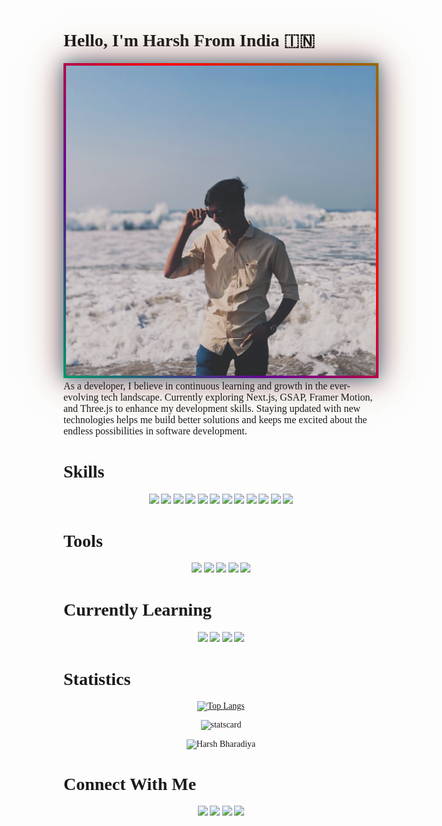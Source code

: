 # Hello, I'm Harsh From India 🇮🇳


<style>
@import url('https://fonts.googleapis.com/css2?family=Walter+Turncoat&display=swap');

body {
    font-family: 'Walter Turncoat', cursive;
}
</style>


<div align="center">
<img src="./Assets/Images/Harsh.webp" alt="Harsh Bharadiya" width="550" style="object-fit: cover; animation: border-animation 4s linear infinite; border: 4px solid; border-image: linear-gradient(45deg, #ff0000, #00ff00, #0000ff, #ff0000) 1; box-sizing: border-box;" />

<style>
@keyframes border-animation {
  0% { 
    border-image: linear-gradient(45deg, #ff0000, #00ff00, #0000ff, #ff0000) 1;
    box-shadow: 0 0 20px rgba(255, 0, 0, 0.5), 0 0 40px rgba(0, 255, 0, 0.5), 0 0 60px rgba(0, 0, 255, 0.5);
  }
  25% { 
    border-image: linear-gradient(45deg, #ff0000, #ff0000, #00ff00, #0000ff) 1;
    box-shadow: 0 0 20px rgba(255, 0, 0, 0.5), 0 0 40px rgba(0, 255, 0, 0.5), 0 0 60px rgba(0, 0, 255, 0.5);
  }
  50% { 
    border-image: linear-gradient(45deg, #0000ff, #ff0000, #ff0000, #00ff00) 1;
    box-shadow: 0 0 20px rgba(0, 0, 255, 0.5), 0 0 40px rgba(255, 0, 0, 0.5), 0 0 60px rgba(0, 255, 0, 0.5);
  }
  75% { 
    border-image: linear-gradient(45deg, #00ff00, #0000ff, #ff0000, #ff0000) 1;
    box-shadow: 0 0 20px rgba(0, 255, 0, 0.5), 0 0 40px rgba(0, 0, 255, 0.5), 0 0 60px rgba(255, 0, 0, 0.5);
  }
  100% { 
    border-image: linear-gradient(45deg, #ff0000, #00ff00, #0000ff, #ff0000) 1;
    box-shadow: 0 0 20px rgba(255, 0, 0, 0.5), 0 0 40px rgba(0, 255, 0, 0.5), 0 0 60px rgba(0, 0, 255, 0.5);
  }
}
</style>
</div>
<b align="left" style="font-size: 16px; font-weight: 500;">As a developer, I believe in continuous learning and growth in the ever-evolving tech landscape. Currently exploring Next.js, GSAP, Framer Motion, and Three.js to enhance my development skills. Staying updated with new technologies helps me build better solutions and keeps me excited about the endless possibilities in software development.</b>

<div align="center" style="margin-top: 40px;">
<h1 align="left">Skills</h1>
<img src="https://img.shields.io/badge/HTML5-E34F26?style=for-the-badge&logo=html5&logoColor=white" />
<img src="https://img.shields.io/badge/CSS3-1572B6?style=for-the-badge&logo=css3&logoColor=white" />
<img src="https://img.shields.io/badge/Tailwind_CSS-38B2AC?style=for-the-badge&logo=tailwind-css&logoColor=white" />
<img src="https://img.shields.io/badge/JavaScript-323330?style=for-the-badge&logo=javascript&logoColor=F7DF1E" />
<img src="https://img.shields.io/badge/React-20232A?style=for-the-badge&logo=react&logoColor=61DAFB" />
<img src="https://img.shields.io/badge/Node.js-339933?style=for-the-badge&logo=nodedotjs&logoColor=white" />
<img src="https://img.shields.io/badge/Express.js-000000?style=for-the-badge&logo=express&logoColor=white" />
<img src="https://img.shields.io/badge/MongoDB-4EA94B?style=for-the-badge&logo=mongodb&logoColor=white" />
<img src="https://img.shields.io/badge/API-FF5722?style=for-the-badge&logo=postman&logoColor=white" />
<img src="https://img.shields.io/badge/C-00599C?style=for-the-badge&logo=c&logoColor=white" />
<img src="https://img.shields.io/badge/C%2B%2B-00599C?style=for-the-badge&logo=c%2B%2B&logoColor=white" />
<img src="https://img.shields.io/badge/MySQL-005C84?style=for-the-badge&logo=mysql&logoColor=white" />
</div>

<div align="center" style="margin-top: 40px;">
<h1 align="left">Tools</h1>
<img src="https://img.shields.io/badge/Git-F05032?style=for-the-badge&logo=git&logoColor=white" />
<img src="https://img.shields.io/badge/GitHub-100000?style=for-the-badge&logo=github&logoColor=white" />
<img src="https://img.shields.io/badge/Postman-FF6C37?style=for-the-badge&logo=Postman&logoColor=white" />
<img src="https://img.shields.io/badge/Visual_Studio_Code-0078D4?style=for-the-badge&logo=visual%20studio%20code&logoColor=white" />
<img src="https://img.shields.io/badge/Cursor-000000?style=for-the-badge&logo=cursor&logoColor=white" />
</div>

<div align="center" style="margin-top: 40px;">
<h1 align="left">Currently Learning</h1>
<img src="https://img.shields.io/badge/Next.js-000000?style=for-the-badge&logo=nextdotjs&logoColor=white" />
<img src="https://img.shields.io/badge/GSAP-88CE02?style=for-the-badge&logo=greensock&logoColor=white" />
<img src="https://img.shields.io/badge/Framer_Motion-0055FF?style=for-the-badge&logo=framer&logoColor=white" />
<img src="https://img.shields.io/badge/Three.js-000000?style=for-the-badge&logo=three.js&logoColor=white" />
</div>


<div align="center" style="margin-top: 40px;">
<h1 align="left">Statistics</h1>

[![Top Langs](https://git-stats-plum.vercel.app/api/top-langs/?username=Harsh2676&layout=compact&theme=tokyonight)](https://github.com/anuraghazra/github-readme-stats)

![statscard](https://git-stats-plum.vercel.app/api?username=Harsh2676&show_icons=true&theme=tokyonight&include_all_commits=true) 
<p><img align="center" src="https://github-readme-streak-stats.herokuapp.com/?user=Harsh2676&" alt="Harsh Bharadiya" /></p>
</div>


<div align="center" style="margin-top: 40px;">
<h1 align="left">Connect With Me</h1>
<a href="https://harsh-react-portfolio.vercel.app/" target="_blank"><img src="https://img.shields.io/badge/Website-000000?style=for-the-badge&logo=About.me&logoColor=white" /></a>
<a href="https://github.com/Harsh2676" target="_blank"><img src="https://img.shields.io/badge/GitHub-100000?style=for-the-badge&logo=github&logoColor=white" /></a>
<a href="https://www.instagram.com/harsh_final.aep/profilecard/?igsh=MWZ5ZGo2cWQ1OTZhbA==" target="_blank"><img src="https://img.shields.io/badge/Instagram-E4405F?style=for-the-badge&logo=instagram&logoColor=white" /></a>
<a href="https://www.linkedin.com/in/harsh-bharadiya-b3a73927a?utm_source=share&utm_campaign=share_via&utm_content=profile&utm_medium=android_app" target="_blank"><img src="https://img.shields.io/badge/LinkedIn-0077B5?style=for-the-badge&logo=linkedin&logoColor=white" /></a>
</div>